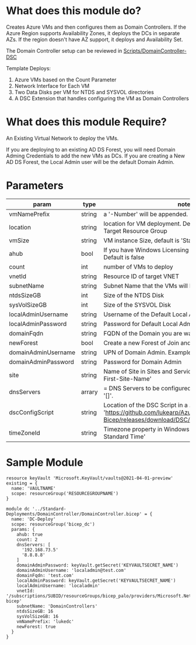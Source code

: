 # What does this module do?
Creates Azure VMs and then configures them as Domain Controllers.  If the Azure Region supports Availability Zones, it deploys the DCs in separate AZs.  If the region doesn't have AZ support, it deploys and Availability Set.  

The Domain Controller setup can be reviewed in [Scripts/DomainController-DSC](https://github.com/lukearp/Azure-IAC-Bicep/blob/master/Scripts/DomainController-DSC/DomainControllerConfig.ps1)

Template Deploys:

1. Azure VMs based on the Count Parameter
2. Network Interface for Each VM
3. Two Data Disks per VM for NTDS and SYSVOL directories
4. A DSC Extension that handles configuring the VM as Domain Controllers

# What does this module Require?
An Existing Virtual Network to deploy the VMs. 

If you are deploying to an existing AD DS Forest, you will need Domain Adming Credentials to add the new VMs as DCs.  If you are creating a New AD DS Forest, the Local Admin user will be the default Domain Admin.

# Parameters
param | type | notes
------|------|------
vmNamePrefix | string | a '-Number' will be appended.  Ex: prefix-1 
location | string | location for VM deployment.  Default is the Location of the Target Resource Group
vmSize | string | VM instance Size, default is 'Standard_B2ms'
ahub | bool | If you have Windows Licensing to use the AHUB benefit.  Default is false
count | int | number of VMs to deploy
vnetId | string | Resource ID of target VNET
subnetName | string | Subnet Name that the VMs will be deployed in.
ntdsSizeGB | int | Size of the NTDS Disk
sysVolSizeGB | int | Size of the SYSVOL Disk
localAdminUsername | string | Username of the Default Local Admin Account
localAdminPassword | string | Password for Default Local Admin Account
domainFqdn | string | FQDN of the Domain you are wanting to Join or Create
newForest | bool | Create a new Forest of Join and Existing.
domainAdminUsername | string | UPN of Domain Admin.  Example: localadmin@test.com
domainAdminPassword | string | Password for Domain Admin
site | string | Name of Site in Sites and Services, default is 'Default-First-Site-Name'
dnsServers | arrary | = DNS Servers to be configured on the DC VMs.  Default is '[]'.
dscConfigScript | string | Location of the DSC Script in a .zip format.  Default: 'https://github.com/lukearp/Azure-IAC-Bicep/releases/download/DSC/DomainControllerConfig.zip'
timeZoneId | string | Timezone property in Windows Config.  Default: 'Eastern Standard Time' 

# Sample Module

```Bicep
resource keyVault 'Microsoft.KeyVault/vaults@2021-04-01-preview' existing = {
  name: 'VAULTNAME'
  scope: resourceGroup('RESOURCEGROUPNAME')   
}

module dc '../Standard-Deployments/DomainController/DomainController.bicep' = {
  name: 'DC-Deploy'
  scope: resourceGroup('bicep_dc')
  params: {
    ahub: true
    count: 2
    dnsServers: [
      '192.168.73.5'
      '8.8.8.8'
    ]
    domainAdminPassword: keyVault.getSecret('KEYVAULTSECRET_NAME')
    domainAdminUsername: 'localadmin@test.com'
    domainFqdn: 'test.com'
    localAdminPassword: keyVault.getSecret('KEYVAULTSECRET_NAME')
    localAdminUsername: 'localadmin'
    vnetId: '/subscriptions/SUBID/resourceGroups/bicep_palo/providers/Microsoft.Network/virtualNetworks/palo-bicep'
    subnetName: 'DomainControllers'
    ntdsSizeGB: 16
    sysVolSizeGB: 16
    vmNamePrefix: 'lukedc'
    newForest: true             
  }
}
```